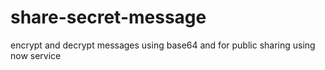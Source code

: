 # share-secret-message
encrypt and decrypt messages using base64 and for public sharing using now service
